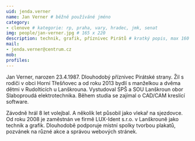 ```yaml
---
uid: jenda.verner
name: Jan Verner # běžně používáné jméno
category:
- clenove # kategorie: rp, praha, vary, hradec, jmk, senat
img: people/jan-verner.jpg # 165 x 220
description: technik, grafik, příznivec Pirátů # kratký popis, max 160 znaků
mail:
- jenda.verner@centrum.cz
mob:
profiles:
---
```


Jan Verner, narozen 23.4.1987. Dlouhodobý příznivec Pirátské strany. Žil s rodiči v obci Horní Třešňovec a od roku 2013 bydlí s manželkou a dvěma dětmi v Rudolticích u Lanškrouna. Vystudoval SPŠ a SOU Lanškroun obor Slaboproudá elektrotechnika. Během studia se zajímal o CAD/CAM kreslící software.


Závodně hrál 8 let volejbal. A několik let působil jako vlekař na sjezdovce. Od roku 2008 je zaměstnán ve firmě LUX-Ident s.r.o. v Lanškrouně jako technik a grafik. Dlouhodobě podporuje místní spolky tvorbou plakatů, pozvánek na různé akce a správou webových stránek.



